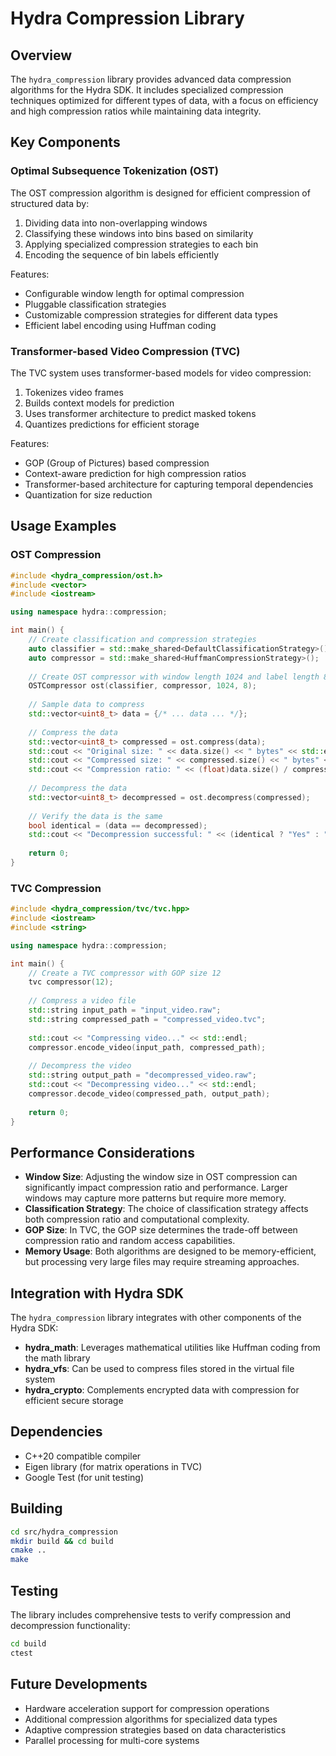 # Hydra Compression Library

## Overview

The `hydra_compression` library provides advanced data compression algorithms for the Hydra SDK. It includes specialized compression techniques optimized for different types of data, with a focus on efficiency and high compression ratios while maintaining data integrity.

## Key Components

### Optimal Subsequence Tokenization (OST)

The OST compression algorithm is designed for efficient compression of structured data by:

1. Dividing data into non-overlapping windows
2. Classifying these windows into bins based on similarity
3. Applying specialized compression strategies to each bin
4. Encoding the sequence of bin labels efficiently

Features:
- Configurable window length for optimal compression
- Pluggable classification strategies
- Customizable compression strategies for different data types
- Efficient label encoding using Huffman coding

### Transformer-based Video Compression (TVC)

The TVC system uses transformer-based models for video compression:

1. Tokenizes video frames
2. Builds context models for prediction
3. Uses transformer architecture to predict masked tokens
4. Quantizes predictions for efficient storage

Features:
- GOP (Group of Pictures) based compression
- Context-aware prediction for high compression ratios
- Transformer-based architecture for capturing temporal dependencies
- Quantization for size reduction

## Usage Examples

### OST Compression

```cpp
#include <hydra_compression/ost.h>
#include <vector>
#include <iostream>

using namespace hydra::compression;

int main() {
    // Create classification and compression strategies
    auto classifier = std::make_shared<DefaultClassificationStrategy>();
    auto compressor = std::make_shared<HuffmanCompressionStrategy>();
    
    // Create OST compressor with window length 1024 and label length 8
    OSTCompressor ost(classifier, compressor, 1024, 8);
    
    // Sample data to compress
    std::vector<uint8_t> data = {/* ... data ... */};
    
    // Compress the data
    std::vector<uint8_t> compressed = ost.compress(data);
    std::cout << "Original size: " << data.size() << " bytes" << std::endl;
    std::cout << "Compressed size: " << compressed.size() << " bytes" << std::endl;
    std::cout << "Compression ratio: " << (float)data.size() / compressed.size() << std::endl;
    
    // Decompress the data
    std::vector<uint8_t> decompressed = ost.decompress(compressed);
    
    // Verify the data is the same
    bool identical = (data == decompressed);
    std::cout << "Decompression successful: " << (identical ? "Yes" : "No") << std::endl;
    
    return 0;
}
```

### TVC Compression

```cpp
#include <hydra_compression/tvc/tvc.hpp>
#include <iostream>
#include <string>

using namespace hydra::compression;

int main() {
    // Create a TVC compressor with GOP size 12
    tvc compressor(12);
    
    // Compress a video file
    std::string input_path = "input_video.raw";
    std::string compressed_path = "compressed_video.tvc";
    
    std::cout << "Compressing video..." << std::endl;
    compressor.encode_video(input_path, compressed_path);
    
    // Decompress the video
    std::string output_path = "decompressed_video.raw";
    std::cout << "Decompressing video..." << std::endl;
    compressor.decode_video(compressed_path, output_path);
    
    return 0;
}
```

## Performance Considerations

- **Window Size**: Adjusting the window size in OST compression can significantly impact compression ratio and performance. Larger windows may capture more patterns but require more memory.
- **Classification Strategy**: The choice of classification strategy affects both compression ratio and computational complexity.
- **GOP Size**: In TVC, the GOP size determines the trade-off between compression ratio and random access capabilities.
- **Memory Usage**: Both algorithms are designed to be memory-efficient, but processing very large files may require streaming approaches.

## Integration with Hydra SDK

The `hydra_compression` library integrates with other components of the Hydra SDK:

- **hydra_math**: Leverages mathematical utilities like Huffman coding from the math library
- **hydra_vfs**: Can be used to compress files stored in the virtual file system
- **hydra_crypto**: Complements encrypted data with compression for efficient secure storage

## Dependencies

- C++20 compatible compiler
- Eigen library (for matrix operations in TVC)
- Google Test (for unit testing)

## Building

```bash
cd src/hydra_compression
mkdir build && cd build
cmake ..
make
```

## Testing

The library includes comprehensive tests to verify compression and decompression functionality:

```bash
cd build
ctest
```

## Future Developments

- Hardware acceleration support for compression operations
- Additional compression algorithms for specialized data types
- Adaptive compression strategies based on data characteristics
- Parallel processing for multi-core systems
